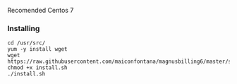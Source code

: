Recomended Centos 7


### Installing
```
cd /usr/src/
yum -y install wget
wget https://raw.githubusercontent.com/maiconfontana/magnusbilling6/master/script/install.sh
chmod +x install.sh
./install.sh
